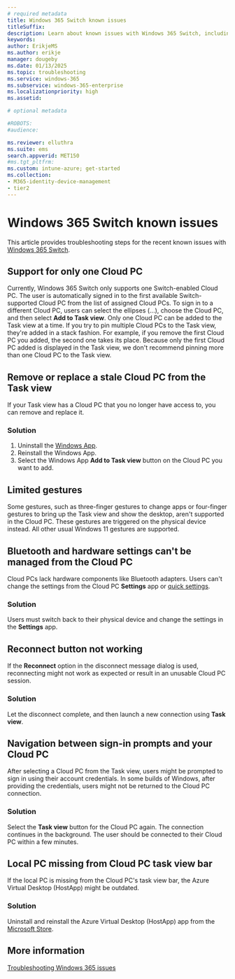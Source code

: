 ```yaml
---
# required metadata
title: Windows 365 Switch known issues
titleSuffix:
description: Learn about known issues with Windows 365 Switch, including workarounds and updated fixes.
keywords:
author: ErikjeMS  
ms.author: erikje
manager: dougeby
ms.date: 01/13/2025
ms.topic: troubleshooting
ms.service: windows-365
ms.subservice: windows-365-enterprise
ms.localizationpriority: high
ms.assetid: 

# optional metadata

#ROBOTS:
#audience:

ms.reviewer: elluthra
ms.suite: ems
search.appverid: MET150
#ms.tgt_pltfrm:
ms.custom: intune-azure; get-started
ms.collection:
- M365-identity-device-management
- tier2
---
```


# Windows 365 Switch known issues

This article provides troubleshooting steps for the recent known issues with [Windows 365 Switch](/windows-365/enterprise/windows-365-switch-overview).

## Support for only one Cloud PC

Currently, Windows 365 Switch only supports one Switch-enabled Cloud PC. The user is automatically signed in to the first available Switch-supported Cloud PC from the list of assigned Cloud PCs. To sign in to a different Cloud PC, users can select the ellipses (...), choose the Cloud PC, and then select **Add to Task view**. Only one Cloud PC can be added to the Task view at a time. If you try to pin multiple Cloud PCs to the Task view, they're added in a stack fashion. For example, if you remove the first Cloud PC you added, the second one takes its place. Because only the first Cloud PC added is displayed in the Task view, we don't recommend pinning more than one Cloud PC to the Task view.

## Remove or replace a stale Cloud PC from the Task view

If your Task view has a Cloud PC that you no longer have access to, you can remove and replace it.

### Solution

1. Uninstall the [Windows App](/windows-app/overview).
2. Reinstall the Windows App.
3. Select the Windows App **Add to Task view** button on the Cloud PC you want to add.

## Limited gestures

Some gestures, such as three-finger gestures to change apps or four-finger gestures to bring up the Task view and show the desktop, aren't supported in the Cloud PC. These gestures are triggered on the physical device instead. All other usual Windows 11 gestures are supported.

## Bluetooth and hardware settings can't be managed from the Cloud PC

Cloud PCs lack hardware components like Bluetooth adapters. Users can't change the settings from the Cloud PC **Settings** app or [quick settings](https://support.microsoft.com/windows/change-notification-and-quick-settings-in-windows-ddcbbcd4-0a02-f6e4-fe14-6766d850f294).

### Solution

Users must switch back to their physical device and change the settings in the **Settings** app.

## Reconnect button not working

If the **Reconnect** option in the disconnect message dialog is used, reconnecting might not work as expected or result in an unusable Cloud PC session.

### Solution

Let the disconnect complete, and then launch a new connection using **Task view**.

## Navigation between sign-in prompts and your Cloud PC

After selecting a Cloud PC from the Task view, users might be prompted to sign in using their account credentials. In some builds of Windows, after providing the credentials, users might not be returned to the Cloud PC connection.

### Solution

Select the **Task view** button for the Cloud PC again. The connection continues in the background. The user should be connected to their Cloud PC within a few minutes.

## Local PC missing from Cloud PC task view bar

If the local PC is missing from the Cloud PC's task view bar, the Azure Virtual Desktop (HostApp) might be outdated.

### Solution

Uninstall and reinstall the Azure Virtual Desktop (HostApp) app from the [Microsoft Store](ms-windows-store://pdp/?productid=9NRNM1N926MN).

## More information

[Troubleshooting Windows 365 issues](/windows-365/enterprise/troubleshooting)

